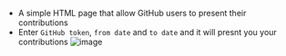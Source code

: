 * A simple HTML page that allow GitHub users to present their contributions
* Enter `GitHub token`, `from date` and `to date` and it will presnt you your contributions
  ![image](https://github.com/user-attachments/assets/e0663074-8055-47af-97ea-94fcb22a6561)
